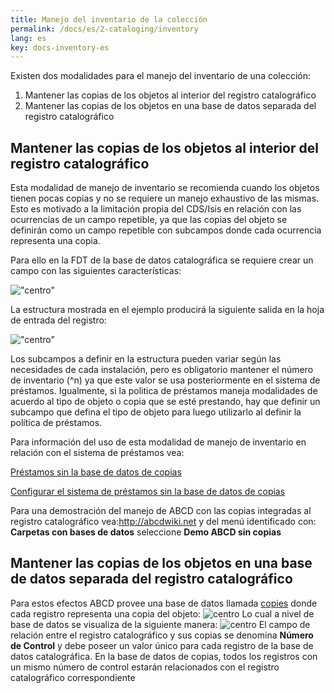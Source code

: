 ```yaml
---
title: Manejo del inventario de la colección
permalink: /docs/es/2-cataloging/inventory
lang: es
key: docs-inventory-es
---
```



Existen dos modalidades para el manejo del inventario de una colección:

1.  Mantener las copias de los objetos al interior del registro catalográfico
2.  Mantener las copias de los objetos en una base de datos separada del registro catalográfico

## Mantener las copias de los objetos al interior del registro catalográfico


Esta modalidad de manejo de inventario se recomienda cuando los objetos tienen pocas copias y no se requiere un manejo exhaustivo de las mismas.
Esto es motivado a la limitación propia del CDS/Isis en relación con las ocurrencias de un campo repetible, ya que las copias del objeto se
definirán como un campo repetible con subcampos donde cada ocurrencia representa una copia.

Para ello en la FDT de la base de datos catalográfica se requiere crear un campo con las siguientes características:

!["centro"](/wiki/docs/{{page.lang}}/images/Estructurafdt101.png )

La estructura mostrada en el ejemplo producirá la siguiente salida en la hoja de entrada del registro:

!["centro"](/wiki/docs/{{page.lang}}/images/Formatoentrada101.png )

Los subcampos a definir en la estructura pueden variar según las necesidades de cada instalación, pero es obligatorio mantener el número de inventario (\^n) ya que este valor se usa posteriormente en el sistema de préstamos. Igualmente, si la politica de préstamos maneja modalidades de acuerdo al tipo de objeto o copia que se esté prestando, hay que definir un subcampo que defina el tipo de objeto para luego utilizarlo al definir la política de préstamos.

Para información del uso de esta modalidad de manejo de inventario en relación con el sistema de préstamos vea:

[Préstamos sin la base de datos de copias](Préstamos_sin_la_base_de_datos_de_copias "wikilink")

[Configurar el sistema de préstamos sin la base de datos de copias](Configurar_el_sistema_de_préstamos_sin_la_base_de_datos_de_copias "wikilink")

Para una demostración del manejo de ABCD con las copias integradas al registro catalográfico vea:[<http://abcdwiki.net>](http://abcdwiki.net/ABCD/?lang=es) y del menú identificado con: **Carpetas con bases de datos** seleccione **Demo ABCD sin copias**

## Mantener las copias de los objetos en una base de datos separada del registro catalográfico

Para estos efectos ABCD provee una base de datos llamada [copies](copies "wikilink") donde cada registro representa una copia del objeto: ![centro](/wiki/docs/{{page.lang}}/images/Integrado_1.png "fig:centro") Lo cual a nivel de base de datos se visualiza de la siguiente manera: 
![centro](/wiki/docs/{{page.lang}}/images/Integrado_2.png "fig:centro") El campo de relación entre el registro catalográfico y sus copias se denomina **Número de Control** y debe poseer un valor único para cada registro de la base de datos catalográfica. En la base de datos de copias, todos los registros con un mismo número de control estarán relacionados con el registro catalográfico correspondiente
